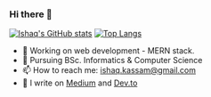 ### Hi there 👋

[![Ishaq's GitHub stats](https://github-readme-stats.vercel.app/api?username=IshaqKassam&theme=radical&show_icons=true)](https://github.com/anuraghazra/github-readme-stats)  [![Top Langs](https://github-readme-stats.vercel.app/api/top-langs/?username=IshaqKassam&theme=radical&show_icons=true)](https://github.com/anuraghazra/github-readme-stats)


- 🔭 Working on web development - MERN stack.
- 🌱 Pursuing BSc. Informatics & Computer Science
- 📫 How to reach me: ishaq.kassam@gmail.com
- 📖 I write on [Medium](https://medium.com/@ishaq.kassam) and [Dev.to](https://dev.to/ishaqkassam) 
